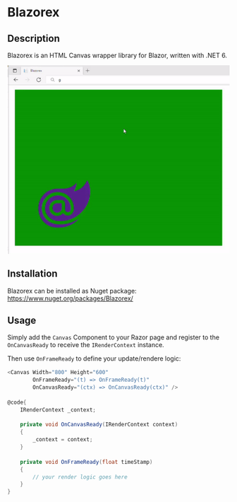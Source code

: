 # Blazorex

## Description
Blazorex is an HTML Canvas wrapper library for Blazor, written with .NET 6.

![Blazorex](sample.gif "Blazorex")

## Installation
Blazorex can be installed as Nuget package: https://www.nuget.org/packages/Blazorex/

## Usage

Simply add the `Canvas` Component to your Razor page and register to the `OnCanvasReady` to receive the `IRenderContext` instance.

Then use `OnFrameReady` to define your update/rendere logic:

```csharp
<Canvas Width="800" Height="600" 
        OnFrameReady="(t) => OnFrameReady(t)"
        OnCanvasReady="(ctx) => OnCanvasReady(ctx)" />

@code{
    IRenderContext _context;

    private void OnCanvasReady(IRenderContext context)
    {
        _context = context;
    }

    private void OnFrameReady(float timeStamp)
    {
        // your render logic goes here
    }
}

```